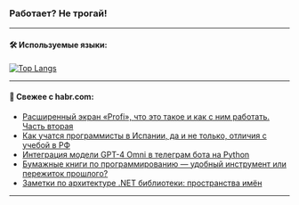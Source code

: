 ### Работает? Не трогай!

---
<!--
#### 🛠️ Technical stack:

![Java](https://img.shields.io/badge/Java-informational?logo=Oracle&style=flat&logoColor=white&color=FF4500)
![Kotlin](https://img.shields.io/badge/Kotlin-informational?logo=Kotlin&style=flat&logoColor=white&color=774D97)
![TS](https://img.shields.io/badge/TypeScript-informational?logo=typeScript&style=flat&logoColor=black&color=017acc)
![Python](https://img.shields.io/badge/Python-informational?logo=Python&style=flat&logoColor=black&color=ffdd54) <br>
![Spring](https://img.shields.io/badge/Spring-informational?logo=Spring&style=flat&logoColor=white&color=6DB33F) 
![SpringBoot](https://img.shields.io/badge/SpringBoot-informational?logo=SpringBoot&style=flat&logoColor=white&color=6DB33F)
![Nest](https://img.shields.io/badge/NestJS-informational?logo=NestJS&style=flat&logoColor=white&color=E0234E) 
![NodeJS](https://img.shields.io/badge/NodeJS-informational?logo=node.js&style=flat&logoColor=white&color=70A760)<br>
![PostgreSQL](https://img.shields.io/badge/PostgreSQL-informational?logo=PostgreSQL&style=flat&logoColor=white&color=DAA520)
![MongoDB](https://img.shields.io/badge/MongoDB-informational?logo=MongoDB&style=flat&logoColor=white&color=870000)
![Apache](https://img.shields.io/badge/Apache-informational?logo=apache&style=flat&logoColor=white&color=f74e28)

___ 
-->

#### 🛠️ Используемые языки:

[![Top Langs](https://github-readme-stats-u2qms2cxw-advtsettinggmailcoms-projects.vercel.app/api/top-langs/?username=zloylis&langs_count=10&hide_title=true&title_color=e6edf3&size_weight=0.5&count_weight=0.5&layout=compact&hide_progress=true&hide_border=true&theme=dracula)](https://github.com/zloylis)

<!---


####  :octocat:&nbsp;&nbsp; Статистика:

![GitHub stats](https://github-readme-stats-u2qms2cxw-advtsettinggmailcoms-projects.vercel.app/api?username=zloylis&show_icons=true&hide_border=true&theme=dracula&title_color=e6edf3&include_all_commits=true&count_private=true&hide_rank=false&hide_title=true&rank_icon=github)
-->
---

#### 💬 Свежее с habr.com:

<!-- BLOG-POST-LIST:START -->
- [Расширенный экран «Profi», что это такое и как с ним работать. Часть вторая](https://habr.com/ru/articles/836836/?utm_source=habrahabr&utm_medium=rss&utm_campaign=836836)
- [Как учатся программисты в Испании, да и не только, отличия с учебой в РФ](https://habr.com/ru/articles/836816/?utm_source=habrahabr&utm_medium=rss&utm_campaign=836816)
- [Интеграция модели GPT-4 Omni в телеграм бота на Python](https://habr.com/ru/companies/amvera/articles/836556/?utm_source=habrahabr&utm_medium=rss&utm_campaign=836556)
- [Бумажные книги по программированию — удобный инструмент или пережиток прошлого?](https://habr.com/ru/articles/831906/?utm_source=habrahabr&utm_medium=rss&utm_campaign=831906)
- [Заметки по архитектуре .NET библиотеки: пространства имён](https://habr.com/ru/articles/836790/?utm_source=habrahabr&utm_medium=rss&utm_campaign=836790)
<!-- BLOG-POST-LIST:END -->

---
